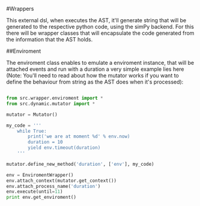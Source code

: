 #Wrappers

This external dsl, when executes the AST, it'll generate string that will be generated to the respective python code,
using the simPy backend. For this there will be wrapper classes that will encapsulate the code generated from the information
that the AST holds. 

##Enviroment 

The enviroment class enables to emulate a enviroment instance, that will be attached events and run with a duration
a very simple example lies here (Note: You'll need to read about how the mutator works if you want to define the 
behaviour from string as the AST does when it's processed):

```python

from src.wrapper.enviroment import *
from src.dynamic.mutator import *

mutator = Mutator()

my_code = '''
    while True:
        print('we are at moment %d' % env.now)
        duration = 10
        yield env.timeout(duration)
    '''

mutator.define_new_method('duration', ['env'], my_code)

env = EnviromentWrapper()
env.attach_context(mutator.get_context())
env.attach_process_name('duration')
env.execute(until=11)
print env.get_enviroment()

```
